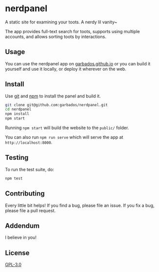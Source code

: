 # nerdpanel

A static site for examining your toots. A nerdy lil vanity~

The app provides full-text search for toots, supports using multiple accounts, and allows sorting toots by interactions.

## Usage

You can use the nerdpanel app on [garbados.github.io](https://garbados.github.io/nerdpanel) or you can build it yourself and use it locally, or deploy it wherever on the web.

## Install

Use [git](https://git-scm.com) and [npm](https://www.npmjs.com) to install the panel and build it.

```bash
git clone git@github.com:garbados/nerdpanel.git
cd nerdpanel
npm install
npm start
```

Running `npm start` will build the website to the `public/` folder.

You can also run `npm run serve` which will serve the app at `http://localhost:8000`.

## Testing

To run the test suite, do:

```bash
npm test
```

## Contributing

Every little bit helps! If you find a bug, please file an issue. If you fix a bug, please file a pull request.

## Addendum

I believe in you!

## License

[GPL-3.0](https://www.gnu.org/licenses/gpl-3.0.en.html)
